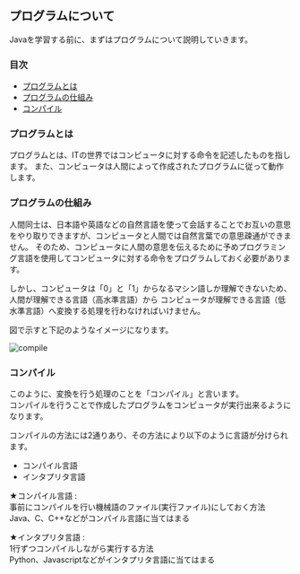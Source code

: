 ## プログラムについて
Javaを学習する前に、まずはプログラムについて説明していきます。

### 目次
* [プログラムとは](#sec1)
* [プログラムの仕組み](#sec2)
* [コンパイル](#sec3)

### <a name="sec1">プログラムとは</a>
プログラムとは、ITの世界ではコンピュータに対する命令を記述したものを指します。
また、コンピュータは人間によって作成されたプログラムに従って動作します。

### <a name="sec2">プログラムの仕組み</a>
人間同士は、日本語や英語などの自然言語を使って会話することでお互いの意思をやり取りできますが、コンピュータと人間では自然言葉での意思疎通ができません。
そのため、コンピュータに人間の意思を伝えるために予めプログラミング言語を使用してコンピュータに対する命令をプログラムしておく必要があります。

しかし、コンピュータは「0」と「1」からなるマシン語しか理解できないため、人間が理解できる言語（高水準言語）から
コンピュータが理解できる言語（低水準言語）へ変換する処理を行わなければいけません。

図で示すと下記のようなイメージになります。

![compile](https://user-images.githubusercontent.com/32017808/37837197-f27d0ba6-2ef7-11e8-9e16-5a247c8bc180.png)


### <a name="sec3">コンパイル</a>
このように、変換を行う処理のことを「コンパイル」と言います。  
コンパイルを行うことで作成したプログラムをコンピュータが実行出来るようになります。

コンパイルの方法には2通りあり、その方法により以下のように言語が分けられます。
* コンパイル言語
* インタプリタ言語


★コンパイル言語 :    
事前にコンパイルを行い機械語のファイル(実行ファイル)にしておく方法    
Java、C、C++などがコンパイル言語に当てはまる


★インタプリタ言語 :    
1行ずつコンパイルしながら実行する方法    
Python、Javascriptなどがインタプリタ言語に当てはまる








